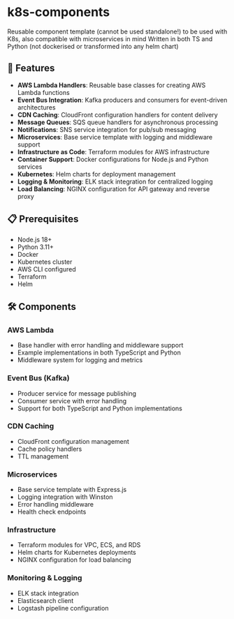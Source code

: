 # k8s-components

Reusable component template (cannot be used standalone!) to be used with K8s, also compatible with microservices in mind
Written in both TS and Python (not dockerised or transformed into any helm chart)

## 🚀 Features

- **AWS Lambda Handlers**: Reusable base classes for creating AWS Lambda functions
- **Event Bus Integration**: Kafka producers and consumers for event-driven architectures
- **CDN Caching**: CloudFront configuration handlers for content delivery
- **Message Queues**: SQS queue handlers for asynchronous processing
- **Notifications**: SNS service integration for pub/sub messaging
- **Microservices**: Base service template with logging and middleware support
- **Infrastructure as Code**: Terraform modules for AWS infrastructure
- **Container Support**: Docker configurations for Node.js and Python services
- **Kubernetes**: Helm charts for deployment management
- **Logging & Monitoring**: ELK stack integration for centralized logging
- **Load Balancing**: NGINX configuration for API gateway and reverse proxy

## 📋 Prerequisites

- Node.js 18+
- Python 3.11+
- Docker
- Kubernetes cluster
- AWS CLI configured
- Terraform
- Helm

## 🛠 Components

### AWS Lambda

- Base handler with error handling and middleware support
- Example implementations in both TypeScript and Python
- Middleware system for logging and metrics

### Event Bus (Kafka)

- Producer service for message publishing
- Consumer service with error handling
- Support for both TypeScript and Python implementations

### CDN Caching

- CloudFront configuration management
- Cache policy handlers
- TTL management

### Microservices

- Base service template with Express.js
- Logging integration with Winston
- Error handling middleware
- Health check endpoints

### Infrastructure

- Terraform modules for VPC, ECS, and RDS
- Helm charts for Kubernetes deployments
- NGINX configuration for load balancing

### Monitoring & Logging

- ELK stack integration
- Elasticsearch client
- Logstash pipeline configuration

